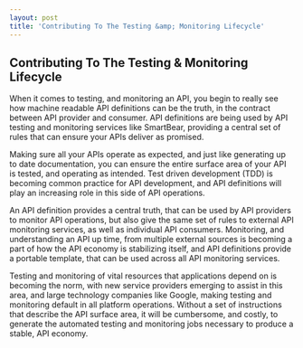 ```yaml
---
layout: post
title: 'Contributing To The Testing &amp; Monitoring Lifecycle'
---
```

<h2>Contributing To The Testing &amp; Monitoring Lifecycle</h2>
<p>When it comes to testing, and monitoring an API, you begin to really see how machine readable API definitions can be the truth, in the contract between API provider and consumer. API definitions are being used by API testing and monitoring services like SmartBear, providing a central set of rules that can ensure your APIs deliver as promised.</p>
<p>Making sure all your APIs operate as expected, and just like generating up to date documentation, you can ensure the entire surface area of your API is tested, and operating as intended. Test driven development (TDD) is becoming common practice for API development, and API definitions will play an increasing role in this side of API operations.</p>
<p>An API definition provides a central truth, that can be used by API providers to monitor API operations, but also give the same set of rules to external API monitoring services, as well as individual API consumers.  Monitoring, and understanding an API up time, from multiple external sources is becoming a part of how the API economy is stabilizing itself, and API definitions provide a portable template, that can be used across all API monitoring services.</p>
<p>Testing and monitoring of vital resources that applications depend on is becoming the norm, with new service providers emerging to assist in this area, and large technology companies like Google, making testing and monitoring default in all platform operations. Without a set of instructions that describe the API surface area, it will be cumbersome, and costly, to generate the automated testing and monitoring jobs necessary to produce a stable, API economy.</p>